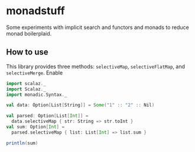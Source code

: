  monadstuff
============

Some experiments with implicit search and functors and monads to reduce
monad boilerplaid.

 How to use
------------

This library provides three methods: ```selectiveMap```,
```selectiveFlatMap```, and ```selectiveMerge```. Enable

```scala
import scalaz._
import Scalaz._
import monadic.Syntax._

val data: Option[List[String]] = Some("1" :: "2" :: Nil)

val parsed: Option[List[Int]] =
  data.selectiveMap { str: String => str.toInt }
val sum: Option[Int] =
  parsed.selectiveMap { list: List[Int] => list.sum }

println(sum)
```